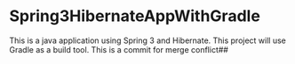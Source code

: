 # Spring3HibernateAppWithGradle
This is a java application using Spring 3 and Hibernate. This project will use Gradle as a build tool. 
This is a commit for merge conflict##
